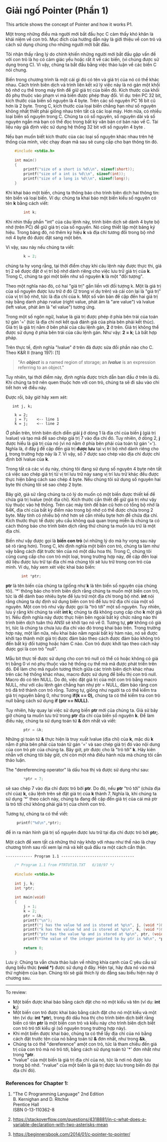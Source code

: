 # Giải ngố Pointer (Phần 1)

This article shows the concept of Pointer and how it works P1.

<!--more-->


Một trong những điều mà người mới bắt đầu học C cảm thấy khó khăn là khái niệm về con trỏ. Mục đích của hướng dẫn này là giới thiệu về con trỏ và cách sử dụng chúng cho những người mới bắt đầu. 

Tôi nhận thấy rằng lý do chính khiến những người mới bắt đầu gặp vấn đề với con trỏ là họ có cảm giác yếu hoặc rất ít về các biến, (vì chúng được sử dụng trong C). Vì vậy, chúng ta bắt đầu bằng việc thảo luận về các biến C nói chung. 

Biến trong chương trình là một cái gì đó có tên và giá trị của nó có thể khác nhau. Cách trình biên dịch và trình liên kết xử lý việc này là nó gán một khối bộ nhớ cụ thể trong máy tính để giữ giá trị của biến đó. Kích thước của khối đó phụ thuộc vào phạm vi mà biến được phép thay đổi. Ví dụ: trên PC 32 bit, kích thước của biến số nguyên là 4 byte. Trên các số nguyên PC 16 bit cũ hơn là 2 byte. Trong C, kích thước của loại biến chẳng hạn như số nguyên không nhất thiết phải giống nhau trên tất cả các loại máy. Hơn nữa, có nhiều loại biến số nguyên trong C. Chúng ta có số nguyên, số nguyên dài và số nguyên ngắn mà bạn có thể đọc trong bất kỳ văn bản cơ bản nào về C. Tài liệu này giả định việc sử dụng hệ thống 32 bit với số nguyên 4 byte .

Nếu bạn muốn biết kích thước của các loại số nguyên khác nhau trên hệ thống của mình, việc chạy đoạn mã sau sẽ cung cấp cho bạn thông tin đó.
```c
	#include <stdio.h>
	
	int main()  
	{  
		printf("size of a short is %d\\n", sizeof(short));  
		printf("size of a int is %d\\n", sizeof(int));  
		printf("size of a long is %d\\n", sizeof(long));  
	}
```

Khi khai báo một biến, chúng ta thông báo cho trình biên dịch hai thông tin: tên biến và loại biến. Ví dụ: chúng ta khai báo một biến kiểu số nguyên có tên **k** bằng cách viết:

```c
        int k; 
```   

Khi nhìn thấy phần "int" của câu lệnh này, trình biên dịch sẽ dành 4 byte bộ nhớ (trên PC) để giữ giá trị của số nguyên. Nó cũng thiết lập một bảng ký hiệu. Trong bảng đó, nó thêm ký hiệu **k** và địa chỉ tương đối trong bộ nhớ nơi 4 byte đó được đặt sang một bên.

Vì vậy, sau này nếu chúng ta viết:

```c    
        k = 2; 
```    

chúng ta hy vọng rằng, tại thời điểm chạy khi câu lệnh này được thực thi, giá trị 2 sẽ được đặt ở vị trí bộ nhớ dành riêng cho việc lưu trữ giá trị của **k**. Trong C, chúng ta gọi một biến như số nguyên **k** là một "đối tượng".

Theo một nghĩa nào đó, có hai "giá trị" gắn liền với đối tượng k. Một là giá trị của số nguyên được lưu trữ ở đó (2 trong ví dụ trên) và cái còn lại là "giá trị" của vị trí bộ nhớ, tức là địa chỉ của k. Một số văn bản đề cập đến hai giá trị này bằng danh pháp rvalue (right value, phát âm là "are value") và lvalue (left value, phát âm là "el value") tương ứng.

Trong một số ngôn ngữ, lvalue là giá trị được phép ở phía bên trái của toán tử gán '=' (tức là địa chỉ nơi kết quả đánh giá của phía bên phải kết thúc). Giá trị là giá trị nằm ở bên phải của câu lệnh gán, **2** ở trên. Giá trị không thể được sử dụng ở phía bên trái của câu lệnh gán. Như vậy: **2 = k**; Là bất hợp pháp.

Trên thực tế, định nghĩa "lvalue" ở trên đã được sửa đổi phần nào cho C. Theo K&R II (trang 197): [1]

> "An _**object**_ is a named region of storage; an _**lvalue**_ is an expression referring to an object."

Tuy nhiên, tại thời điểm này, định nghĩa được trích dẫn ban đầu ở trên là đủ. Khi chúng ta trở nên quen thuộc hơn với con trỏ, chúng ta sẽ đi sâu vào chi tiết hơn về điều này.

Được rồi, bây giờ hãy xem xét:
    
       int j, k; 
    
        k = 2; 
        j = 7;    <-- line 1 
        k = j;    <-- line 2 
    

Ở phần trên, trình biên dịch diễn giải **j** ở dòng 1 là địa chỉ của biến **j** (giá trị lvalue) và tạo mã để sao chép giá trị 7 vào địa chỉ đó. Tuy nhiên, ở dòng 2, **j** được hiểu là giá trị của nó (vì nó nằm ở phía bên phải của toán tử gán '='). Nghĩa là, ở đây **j** đề cập đến giá trị **được lưu** tại vị trí bộ nhớ dành riêng cho **j**, trong trường hợp này là 7. Vì vậy, số 7 được sao chép vào địa chỉ được chỉ định bởi lvalue của **k**.

Trong tất cả các ví dụ này, chúng tôi đang sử dụng số nguyên 4 byte nên tất cả việc sao chép giá trị từ vị trí lưu trữ này sang vị trí lưu trữ khác đều được thực hiện bằng cách sao chép 4 byte. Nếu chúng tôi sử dụng số nguyên hai byte thì chúng tôi sẽ sao chép 2 byte.

Bây giờ, giả sử rằng chúng ta có lý do muốn có một biến được thiết kế để chứa giá trị lvalue (một địa chỉ). Kích thước cần thiết để giữ giá trị như vậy tùy thuộc vào hệ thống. Trên các máy tính để bàn cũ hơn có tổng bộ nhớ là 64K, địa chỉ của bất kỳ điểm nào trong bộ nhớ có thể được chứa trong 2 byte. Máy tính có nhiều bộ nhớ hơn sẽ cần nhiều byte hơn để chứa địa chỉ. Kích thước thực tế được yêu cầu không quá quan trọng miễn là chúng ta có cách thông báo cho trình biên dịch rằng thứ chúng ta muốn lưu trữ là một địa chỉ.

Biến như vậy được gọi là __**biến con trỏ**__ (vì những lý do mà hy vọng sau này sẽ rõ ràng hơn). Trong C, khi định nghĩa một biến con trỏ, chúng ta làm như vậy bằng cách đặt trước tên của nó một dấu hoa thị. Trong C, chúng tôi cũng cung cấp cho con trỏ một loại, trong trường hợp này, đề cập đến loại dữ liệu được lưu trữ tại địa chỉ mà chúng tôi sẽ lưu trữ trong con trỏ của mình. Ví dụ, hãy xem xét việc khai báo biến:

```c
       int *ptr;
```    

**ptr** là tên biến của chúng ta (giống như **k** là tên biến số nguyên của chúng tôi). '\*' thông báo cho trình biên dịch rằng chúng ta muốn một biến con trỏ, tức là để dành bao nhiêu byte để lưu trữ một địa chỉ trong bộ nhớ. **int** nói rằng chúng ta dự định sử dụng biến con trỏ để lưu trữ địa chỉ của một số nguyên. Một con trỏ như vậy được gọi là "trỏ tới" một số nguyên. Tuy nhiên, lưu ý rằng khi chúng ta viết **int k;** chúng ta đã không cung cấp cho **k** một giá trị. Nếu định nghĩa này được thực hiện bên ngoài bất kỳ chức năng nào thì trình biên dịch tuân thủ ANSI sẽ khởi tạo nó về 0. Tương tự, **ptr** không có giá trị, tức là chúng ta chưa lưu địa chỉ vào đó trong khai báo trên. Trong trường hợp này, một lần nữa, nếu khai báo nằm ngoài bất kỳ hàm nào, nó sẽ được khởi tạo thành một giá trị được đảm bảo theo cách được đảm bảo không trỏ đến bất kỳ đối tượng hoặc hàm C nào. Con trỏ được khởi tạo theo cách này được gọi là con trỏ "null".

Mẫu bit thực tế được sử dụng cho con trỏ null có thể có hoặc không có giá trị bằng 0 vì nó phụ thuộc vào hệ thống cụ thể mà mã được phát triển trên đó. Để làm cho mã nguồn tương thích giữa các trình biên dịch khác nhau trên các hệ thống khác nhau, macro được sử dụng để biểu thị con trỏ null. Macro đó có tên NULL. Do đó, việc đặt giá trị của một con trỏ bằng macro NULL, như với câu lệnh gán chẳng hạn như ptr = NULL, đảm bảo rằng con trỏ đã trở thành con trỏ rỗng. Tương tự, giống như người ta có thể kiểm tra giá trị nguyên bằng 0, như trong **if(k == 0),** chúng ta có thể kiểm tra con trỏ null bằng cách sử dụng **if (ptr == NULL).**

Tuy nhiên, hãy quay lại việc sử dụng biến **ptr** mới của chúng ta. Giả sử bây giờ chúng ta muốn lưu trữ trong **ptr** địa chỉ của biến số nguyên **k**. Để làm điều này, chúng ta sử dụng toán tử **&** đơn nhất và viết:

```c   
        ptr = &k; 
```    

Những gì toán tử **&** thực hiện là truy xuất lvalue (địa chỉ) của **k**, mặc dù **k** nằm ở phía bên phải của toán tử gán '=' và sao chép giá trị đó vào nội dung của con trỏ ptr của chúng ta. Bây giờ, ptr được cho là "trỏ tới" **k**. Hãy kiên nhẫn với chúng tôi bây giờ, chỉ còn một nhà điều hành nữa mà chúng tôi cần thảo luận.

The "dereferencing operator" là dấu hoa thị và được sử dụng như sau:

```c    
        *ptr = 7; 
```    

sẽ sao chép 7 vào địa chỉ được trỏ bởi **ptr**. Do đó, nếu **ptr** "trỏ tới" (chứa địa chỉ của) **k**, câu lệnh trên sẽ đặt giá trị của **k** thành 7. Nghĩa là, khi chúng ta sử dụng '\*' theo cách này, chúng ta đang đề cập đến giá trị của cái mà ptr là trỏ tới chứ không phải giá trị của chính con trỏ.

Tương tự, chúng ta có thể viết:

```c    
     printf("%d\n",*ptr); 
```    

để in ra màn hình giá trị số nguyên được lưu trữ tại địa chỉ được trỏ bởi **ptr;**.

Một cách để xem tất cả những thứ này khớp với nhau như thế nào là chạy chương trình sau rồi xem lại mã và kết quả đầu ra một cách cẩn thận.
    
    ------------ Program 1.1 --------------------------------- 
```c    
    /* Program 1.1 from PTRTUT10.TXT   6/10/97 */
    
    #include <stdio.h>
    
    int j, k;
    int *ptr;
    
    int main(void)
    {
        j = 1;
        k = 2;
        ptr = &k;
        printf("\n");
        printf("j has the value %d and is stored at %p\n", j, (void *)&j);
        printf("k has the value %d and is stored at %p\n", k, (void *)&k);
        printf("ptr has the value %p and is stored at %p\n", ptr, (void *)&ptr);
        printf("The value of the integer pointed to by ptr is %d\n", *ptr);
    
        return 0;
    }
```    

Lưu ý: Chúng ta vẫn chưa thảo luận về những khía cạnh của C yêu cầu sử dụng biểu thức **(void \*)** được sử dụng ở đây. Hiện tại, hãy đưa nó vào mã thử nghiệm của bạn. Chúng tôi sẽ giải thích lý do đằng sau biểu hiện này ở chương sau.

* * *

To review:

*   Một biến được khai báo bằng cách đặt cho nó một kiểu và tên (ví dụ: **int k;**) 
*   Một biến con trỏ được khai báo bằng cách đặt cho nó một kiểu và một tên (ví dụ: **int \*ptr**), trong đó dấu hoa thị cho trình biên dịch biết rằng biến có tên **ptr** là một biến con trỏ và kiểu này cho trình biên dịch biết con trỏ trỏ tới kiểu gì (số nguyên trong trường hợp này).
*   Khi một biến được khai báo, chúng ta có thể lấy địa chỉ của nó bằng cách đặt trước tên của nó bằng toán tử **&** đơn nhất, như trong **&k**.
*   Chúng ta có thể "dereference" amột con trỏ, tức là tham chiếu đến giá trị của con trỏ mà nó trỏ tới, bằng cách sử dụng toán tử '\*' đơn nhất như trong ***ptr**.
*   "lvalue" của một biến là giá trị địa chỉ của nó, tức là nơi nó được lưu trong bộ nhớ. "rvalue" của một biến là giá trị được lưu trong biến đó (tại địa chỉ đó).
### References for Chapter 1:

1.  "The C Programming Language" 2nd Edition  
    B. Kernighan and D. Ritchie  
    Prentice Hall  
    ISBN 0-13-110362-8  
    
2. https://stackoverflow.com/questions/4318881/in-c-what-does-a-variable-declaration-with-two-asterisks-mean

3. https://beginnersbook.com/2014/01/c-pointer-to-pointer/

<!--[Chapter 2: Pointer Types and Arrays](ch2x.md)

[Back to Table of Contents](pointers.md)-->

